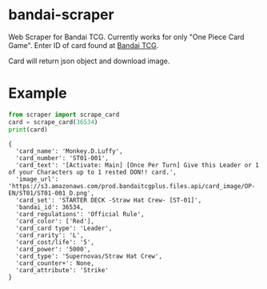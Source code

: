 # bandai-scraper
Web Scraper for Bandai TCG. Currently works for only "One Piece Card Game".
Enter ID of card found at [Bandai TCG](https://api.bandai-tcg-plus.com/api/user/card/list?game_title_id=4&limit=20&offset=0).

Card will return json object and download image.


# Example
```py
from scraper import scrape_card
card = scrape_card(36534)
print(card)
```

```
{
  'card_name': 'Monkey.D.Luffy',
  'card_number': 'ST01-001',
  'card_text': '[Activate: Main] [Once Per Turn] Give this Leader or 1 of your Characters up to 1 rested DON!! card.',
  'image_url': 'https://s3.amazonaws.com/prod.bandaitcgplus.files.api/card_image/OP-EN/ST01/ST01-001_D.png',
  'card_set': 'STARTER DECK -Straw Hat Crew- [ST-01]',
  'bandai_id': 36534,
  'card_regulations': 'Official Rule',
  'card_color': ['Red'],
  'card_card type': 'Leader',
  'card_rarity': 'L',
  'card_cost/life': '5',
  'card_power': '5000',
  'card_type': 'Supernovas/Straw Hat Crew',
  'card_counter+': None,
  'card_attribute': 'Strike'
}
```
